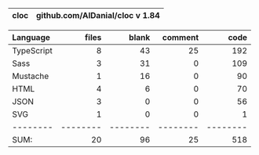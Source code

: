 cloc|github.com/AlDanial/cloc v 1.84
--- | ---

Language|files|blank|comment|code
:-------|-------:|-------:|-------:|-------:
TypeScript|8|43|25|192
Sass|3|31|0|109
Mustache|1|16|0|90
HTML|4|6|0|70
JSON|3|0|0|56
SVG|1|0|0|1
--------|--------|--------|--------|--------
SUM:|20|96|25|518
